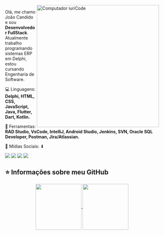 <img src="https://raw.githubusercontent.com/MicaelliMedeiros/micaellimedeiros/master/image/computer-illustration.png" min-width="400px" max-width="400px" width="400px" align="right" alt="Computador iuriCode">

<p align="left"> 
  Olá, me chamo João Candido e sou <strong>Desenvolvedor FullStack</strong>.<br>
  Atualmente trabalho programando sistemas ERP em Delphi, estou cursando Engenharia de Software.
</p>

<p align="left">
  💻 Linguagens: <strong>Delphi, HTML, CSS, JavaScript, Java, Flutter, Dart, Kotlin.</strong>
</p>

<p align="left">
  🔧 Ferramentas: <strong>RAD Studio, VsCode, IntelliJ, Android Studio, Jenkins, SVN, Oracle SQL Developer, Postman, Jira/Atlassian.</strong>
</p>

<p align="left">
  📩 Mídias Sociais: ⬇
</p>

<p align="left">
  <a href="https://www.linkedin.com/in/jo%C3%A3o-victor-stimer-candido-b4bba71b3/" alt="Linkedin">
  <img src="https://img.shields.io/badge/-Linkedin-0e76a8?style=flat-square&logo=Linkedin&logoColor=white" /></a>

  <a href="https://m.facebook.com/joao.candido.129" alt="Facebook">
  <img src="https://img.shields.io/badge/-Facebook-3b5998?style=flat-square&labelColor=3b5998&logo=facebook&logoColor=white"/></a>

  <a href="https://www.instagram.com/candido_jao/" alt="Instagram">
  <img src="https://img.shields.io/badge/-Instagram-DF0174?style=flat-square&labelColor=DF0174&logo=instagram&logoColor=white"/></a>
  
  <a href="https://developers.google.com/profile/u/Candido-Joao" alt="Google Developers">
  <img src="https://img.shields.io/badge/-Google%20Developers-red?style=flat-square&labelColor=red&logo=google&logoColor=white"/></a>
</p>  

## ⭐ Informações sobre meu GitHub
<p align="center">
  <a href="https://github.com/candido-joao">
    <img
      align="center"
      height="150em"
      src="https://github-readme-stats.vercel.app/api?username=candido-joao&show_icons=true&include_all_commits=true&count_private=true&theme=tokyonight"
    />
  </a>
  <a href="https://github.com/candido-joao">
    <img
      align="center"
      height="150em"
      src="https://github-readme-stats.vercel.app/api/top-langs/?username=candido-joao&show_icons=true&include_all_commits=true&count_private=true&layout=compact&theme=tokyonight"
    />
  </a>
</p>
